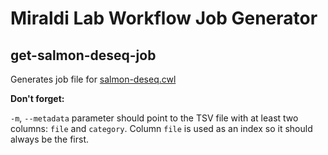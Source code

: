 # Miraldi Lab Workflow Job Generator


## get-salmon-deseq-job

Generates job file for [salmon-deseq.cwl](https://github.com/MiraldiLab/workflows/blob/master/workflows/salmon-deseq.cwl)

**Don't forget:**

  `-m`, `--metadata` parameter should point to the TSV file with at least two columns:
  `file` and `category`. Column `file` is used as an index so it should always
  be the first.